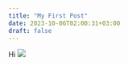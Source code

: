 ```yaml
---
title: "My First Post"
date: 2023-10-06T02:00:31+03:00
draft: false
---
```


Hi
![](/images/istanbuldive_yeni.png)